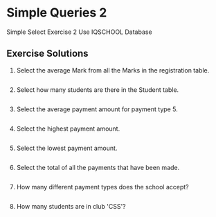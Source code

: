 # Simple Queries 2
Simple Select Exercise 2
Use IQSCHOOL Database

## Exercise Solutions
1. Select the average Mark from all the Marks in the registration table.<br>

```sql

```
2. Select how many students are there in the Student table.<br>

```sql

```

3. Select the average payment amount for payment type 5.<br>

```sql

```

4. Select the highest payment amount.<br>

```sql

```

5. Select the lowest payment amount.<br>

```sql

```

6. Select the total of all the payments that have been made.<br>

```sql

```

7. How many different payment types does the school accept?<br>

```sql

```

8. How many students are in club 'CSS'?<br>

```sql

```